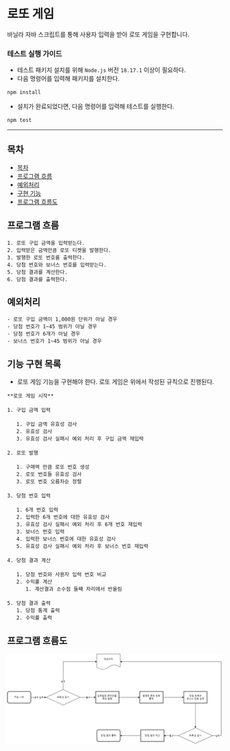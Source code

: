 # 로또 게임

바닐라 자바 스크립트를 통해 사용자 입력을 받아 로또 게임을 구현합니다.

### 테스트 실행 가이드

- 테스트 패키지 설치를 위해 `Node.js` 버전 `18.17.1` 이상이 필요하다.
- 다음 명령어를 입력해 패키지를 설치한다.

```bash
npm install
```

- 설치가 완료되었다면, 다음 명령어를 입력해 테스트를 실행한다.

```bash
npm test
```

---

## 목차

- [목차](#목차)
- [프로그램 흐름](#프로그램-흐름)
- [예외처리](#예외처리)
- [구현 기능](#구현-기능)
- [프로그램 흐름도](#프로그램-흐름도)

## 프로그램 흐름

```
1. 로또 구입 금액을 입력받는다.
2. 입력받은 금액만큼 로또 티켓을 발행한다.
3. 발행한 로또 번호를 출력한다.
4. 당첨 번호와 보너스 번호를 입력받는다.
5. 당첨 결과를 계산한다.
6. 당첨 결과를 출력한다.
```

## 예외처리

```
- 로또 구입 금액이 1,000원 단위가 아닐 경우
- 당첨 번호가 1~45 범위가 아닐 경우
- 당첨 번호가 6개가 아닐 경우
- 보너스 번호가 1~45 범위가 아닐 경우
```

## 기능 구현 목록

- 로또 게임 기능을 구현해야 한다. 로또 게임은 위에서 작성된 규칙으로 진행된다.

```
**로또 게임 시작**

1. 구입 금액 입력

   1. 구입 금액 유효성 검사
   2. 유효성 검사
   3. 유효성 검사 실패시 예외 처리 후 구입 금액 재입력

2. 로또 발행

   1. 구매액 만큼 로또 번호 생성
   2. 로또 번호들 유효성 검사
   3. 로또 번호 오름차순 정렬

3. 당첨 번호 입력

   1. 6개 번호 입력
   2. 입력한 6개 번호에 대한 유효성 검사
   3. 유효성 검사 실패시 예외 처리 후 6개 번호 재입력
   3. 보너스 번호 입력
   4. 입력한 보너스 번호에 대한 유효성 검사
   5. 유효성 검사 실패시 예외 처리 후 보너스 번호 재입력

4. 당첨 결과 계산

   1. 당첨 번호와 사용자 입력 번호 비교
   2. 수익률 계산
      1. 계산결과 소수점 둘째 자리에서 반올림

5. 당첨 결과 출력
   1. 당첨 통계 출력
   2. 수익률 출력
```

## 프로그램 흐름도

![Flow-Chart](../docs/image/lottery.png)
